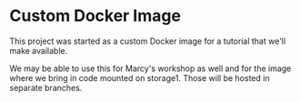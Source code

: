 # Custom Docker Image

This project was started as a custom Docker image for a tutorial that we'll make available.

We may be able to use this for Marcy's workshop as well and for the image where we bring in code mounted on storage1.
Those will be hosted in separate branches.







